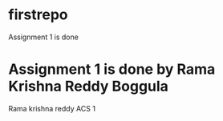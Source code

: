 # firstrepo
Assignment 1 is done 
# Assignment 1 is done by Rama Krishna Reddy Boggula
Rama krishna reddy 
ACS 1
